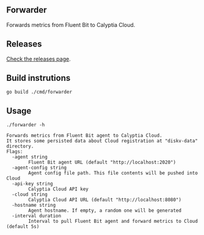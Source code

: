 ## Forwarder

Forwards metrics from Fluent Bit to Calyptia Cloud.

## Releases

[Check the releases page](https://github.com/calyptia/fluent-bit-cloud-forwarder/releases).

## Build instrutions

```
go build ./cmd/forwarder
```

## Usage

```
./forwarder -h
```

```
Forwards metrics from Fluent Bit agent to Calyptia Cloud.
It stores some persisted data about Cloud registration at "diskv-data" directory.
Flags:
  -agent string
        Fluent Bit agent URL (default "http://localhost:2020")
  -agent-config string
        Agent config file path. This file contents will be pushed into Cloud
  -api-key string
        Calyptia Cloud API key
  -cloud string
        Calyptia Cloud API URL (default "http://localhost:8080")
  -hostname string
        Agent hostname. If empty, a random one will be generated
  -interval duration
        Interval to pull Fluent Bit agent and forward metrics to Cloud (default 5s)
```
